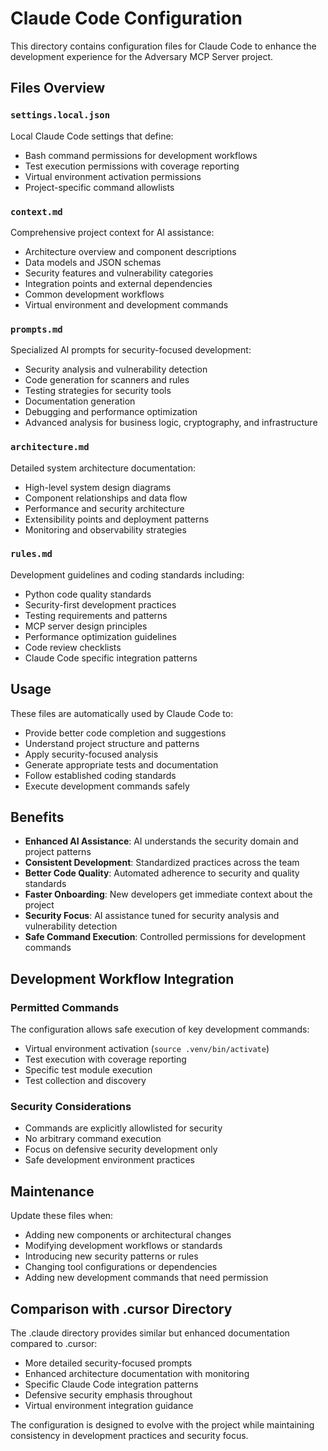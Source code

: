 # Claude Code Configuration

This directory contains configuration files for Claude Code to enhance the development experience for the Adversary MCP Server project.

## Files Overview

### `settings.local.json`
Local Claude Code settings that define:
- Bash command permissions for development workflows
- Test execution permissions with coverage reporting
- Virtual environment activation permissions
- Project-specific command allowlists

### `context.md`
Comprehensive project context for AI assistance:
- Architecture overview and component descriptions
- Data models and JSON schemas
- Security features and vulnerability categories
- Integration points and external dependencies
- Common development workflows
- Virtual environment and development commands

### `prompts.md`
Specialized AI prompts for security-focused development:
- Security analysis and vulnerability detection
- Code generation for scanners and rules
- Testing strategies for security tools
- Documentation generation
- Debugging and performance optimization
- Advanced analysis for business logic, cryptography, and infrastructure

### `architecture.md`
Detailed system architecture documentation:
- High-level system design diagrams
- Component relationships and data flow
- Performance and security architecture
- Extensibility points and deployment patterns
- Monitoring and observability strategies

### `rules.md`
Development guidelines and coding standards including:
- Python code quality standards
- Security-first development practices
- Testing requirements and patterns
- MCP server design principles
- Performance optimization guidelines
- Code review checklists
- Claude Code specific integration patterns

## Usage

These files are automatically used by Claude Code to:
- Provide better code completion and suggestions
- Understand project structure and patterns
- Apply security-focused analysis
- Generate appropriate tests and documentation
- Follow established coding standards
- Execute development commands safely

## Benefits

- **Enhanced AI Assistance**: AI understands the security domain and project patterns
- **Consistent Development**: Standardized practices across the team
- **Better Code Quality**: Automated adherence to security and quality standards
- **Faster Onboarding**: New developers get immediate context about the project
- **Security Focus**: AI assistance tuned for security analysis and vulnerability detection
- **Safe Command Execution**: Controlled permissions for development commands

## Development Workflow Integration

### Permitted Commands
The configuration allows safe execution of key development commands:
- Virtual environment activation (`source .venv/bin/activate`)
- Test execution with coverage reporting
- Specific test module execution
- Test collection and discovery

### Security Considerations
- Commands are explicitly allowlisted for security
- No arbitrary command execution
- Focus on defensive security development only
- Safe development environment practices

## Maintenance

Update these files when:
- Adding new components or architectural changes
- Modifying development workflows or standards
- Introducing new security patterns or rules
- Changing tool configurations or dependencies
- Adding new development commands that need permission

## Comparison with .cursor Directory

The .claude directory provides similar but enhanced documentation compared to .cursor:
- More detailed security-focused prompts
- Enhanced architecture documentation with monitoring
- Specific Claude Code integration patterns
- Defensive security emphasis throughout
- Virtual environment integration guidance

The configuration is designed to evolve with the project while maintaining consistency in development practices and security focus.

